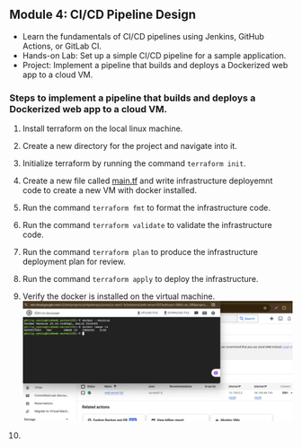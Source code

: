 ## **Module 4: CI/CD Pipeline Design**

- Learn the fundamentals of CI/CD pipelines using Jenkins, GitHub Actions, or GitLab CI.
- Hands-on Lab: Set up a simple CI/CD pipeline for a sample application.
- Project: Implement a pipeline that builds and deploys a Dockerized web app to a cloud VM.

### Steps to implement a pipeline that builds and deploys a Dockerized web app to a cloud VM.

1. Install terraform on the local linux machine.
2. Create a new directory for the project and navigate into it.
3. Initialize terraform by running the command `terraform init`.
4. Create a new file called [main.tf](./main.tf) and write infrastructure deployemnt code to create a new VM with docker installed.
5. Run the command `terraform fmt` to format the infrastructure code.
6. Run the command `terraform validate` to validate the infrastructure code.
7. Run the command `terraform plan` to produce the infrastructure deployment plan for review.
8. Run the command `terraform apply` to deploy the infrastructure.
9. Verify the docker is installed on the virtual machine.
   ![preview](./snapshot1.png)

10.
